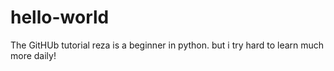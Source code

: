 # hello-world
The GitHUb tutorial 
reza is a beginner in python. but i try hard to learn much more daily!
